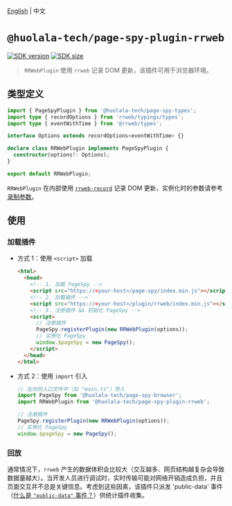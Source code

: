 [npm-image]: https://img.shields.io/npm/v/@huolala-tech/page-spy-plugin-rrweb?logo=npm&label=version
[npm-url]: https://www.npmjs.com/package/@huolala-tech/page-spy-plugin-rrweb
[minified-image]: https://img.shields.io/bundlephobia/min/@huolala-tech/page-spy-plugin-rrweb
[minified-url]: https://unpkg.com/browse/@huolala-tech/page-spy-plugin-rrweb/dist/iife/index.min.js
[rrweb-repo]: https://github.com/rrweb-io/rrweb
[rrweb-record-options]: https://github.com/rrweb-io/rrweb/blob/master/guide.zh_CN.md#配置参数-1

[English](./README.md) | 中文

# `@huolala-tech/page-spy-plugin-rrweb`

[![SDK version][npm-image]][npm-url]
[![SDK size][minified-image]][minified-url]

> `RRWebPlugin` 使用 `rrweb` 记录 DOM 更新，该插件可用于浏览器环境。

## 类型定义

```ts
import { PageSpyPlugin } from '@huolala-tech/page-spy-types';
import type { recordOptions } from 'rrweb/typings/types';
import type { eventWithTime } from '@rrweb/types';

interface Options extends recordOptions<eventWithTime> {}

declare class RRWebPlugin implements PageSpyPlugin {
  constructor(options?: Options);
}

export default RRWebPlugin;
```

`RRWebPlugin` 在内部使用 [`rrweb-record`][rrweb-repo] 记录 DOM 更新，实例化时的参数请参考 [录制参数][rrweb-record-options]。

## 使用

### 加载插件

- 方式 1：使用 `<script>` 加载

  ```html
  <html>
    <head>
      <!-- 1. 加载 PageSpy -->
      <script src="https://<your-host>/page-spy/index.min.js"></script>
      <!-- 2. 加载插件 -->
      <script src="https://<your-host>/plugin/rrweb/index.min.js"></script>
      <!-- 3. 注册插件 && 初始化 PageSpy -->
      <script>
        // 注册插件
        PageSpy.registerPlugin(new RRWebPlugin(options));
        // 实例化 PageSpy
        window.$pageSpy = new PageSpy();
      </script>
    </head>
  </html>
  ```

- 方式 2：使用 `import` 引入

  ```ts
  // 在你的入口文件中（如 "main.ts"）导入
  import PageSpy from '@huolala-tech/page-spy-browser';
  import RRWebPlugin from '@huolala-tech/page-spy-plugin-rrweb';

  // 注册插件
  PageSpy.registerPlugin(new RRWebPlugin(options));
  // 实例化 PageSpy
  window.$pageSpy = new PageSpy();
  ```

### 回放

通常情况下，`rrweb` 产生的数据体积会比较大（交互越多、网页结构越复杂会导致数据量越大）。当开发人员进行调试时，实时传输可能对网络开销造成负担，并且页面交互并不总是关键信息。考虑到这些因素，该插件只派发 'public-data' 事件（[什么是 `"public-data"` 事件？](../../docs//plugin_zh.md#行为约定)）供统计插件收集。
